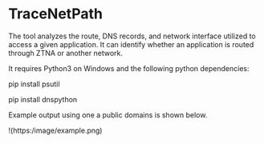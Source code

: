 # TraceNetPath
The tool analyzes the route, DNS records, and network interface utilized to access a given application.  It can identify whether an application is routed through ZTNA or another network.   

It requires Python3 on Windows and the following python dependencies:

pip install psutil

pip install dnspython

Example output using one a public domains is shown below.    

 
!(https:/image/example.png)


